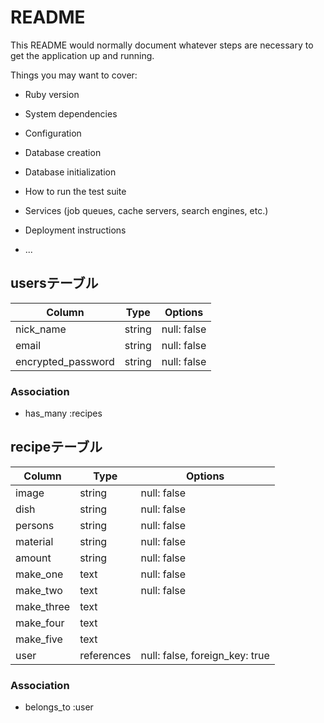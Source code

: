 # README

This README would normally document whatever steps are necessary to get the
application up and running.

Things you may want to cover:

* Ruby version

* System dependencies

* Configuration

* Database creation

* Database initialization

* How to run the test suite

* Services (job queues, cache servers, search engines, etc.)

* Deployment instructions

* ...

## usersテーブル
| Column             | Type   | Options     |
| ------------------ | ------ | ----------- |
| nick_name          | string | null: false |
| email              | string | null: false |
| encrypted_password | string | null: false |

### Association
- has_many :recipes

## recipeテーブル

| Column     | Type      | Options                        |
| ---------- | --------- | ------------------------------ |
| image      | string    | null: false                    |写真
| dish       | string    | null: false                    |料理名
| persons    | string    | null: false                    |人数
| material   | string    | null: false                    |材料
| amount     | string    | null: false                    |分量
| make_one   | text      | null: false                    |工程１
| make_two   | text      | null: false                    |工程２
| make_three | text      |                                |工程３
| make_four  | text      |                                |工程４
| make_five  | text      |                                |工程５
| user       | references| null: false, foreign_key: true |

### Association
- belongs_to :user